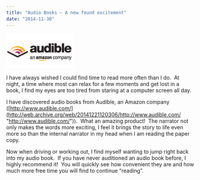 ```yaml
---
title: "Audio Books – A new found excitement"
date: "2014-11-30"
---
```


[![aud_logo._CB383473417_](images/aud_logo._CB383473417_.png)](http://104.167.119.213/wp-content/uploads/2014/11/aud_logo._CB383473417_.png)

I have always wished I could find time to read more often than I do.  At night, a time where most can relax for a few moments and get lost in a book, I find my eyes are too tired from staring at a computer screen all day.

I have discovered audio books from Audible, an Amazon company ([http://www.audible.com/](http://web.archive.org/web/20141221120306/http://www.audible.com/ "http://www.audible.com/")).  What an amazing product!  The narrator not only makes the words more exciting, I feel it brings the story to life even more so than the internal narrator in my head when I am reading the paper copy.

Now when driving or working out, I find myself wanting to jump right back into my audio book.  If you have never auditioned an audio book before, I highly recommend it!  You will quickly see how convenient they are and how much more free time you will find to continue “reading”.
